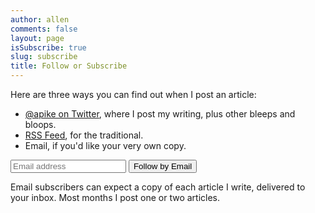 ```yaml
---
author: allen
comments: false
layout: page
isSubscribe: true
slug: subscribe
title: Follow or Subscribe
---
```


Here are three ways you can find out when I post an article:

* [@apike on Twitter](https://twitter.com/apike/), where I post my writing, plus other bleeps and bloops.
* [RSS Feed](/feed/), for the traditional.
* Email, if you'd like your very own copy.

<form style="margin-top: 1em" class="newsletter" action="https://feed.press/e/mailverify" method="post"
target="popupwindow" onsubmit="window.open('https://feed.press/e/mailverify?feed_id=allenpike', 'popupwindow',
'scrollbars=yes,width=550,height=400');return true">
<input type="text" name="email" placeholder="Email address"/>
<input type="submit" value="Follow by Email" />
<input type="hidden" value="allenpike" name="feed_id"/>
</form>

Email subscribers can expect a copy of each article I write, delivered to your inbox. Most months I post one or two articles.
